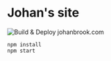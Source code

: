 # Johan's site

![Build & Deploy johanbrook.com](https://github.com/johanbrook/johanbrook.com/workflows/Build%20&%20Deploy%20johanbrook.com/badge.svg)

```
npm install
npm start
```
